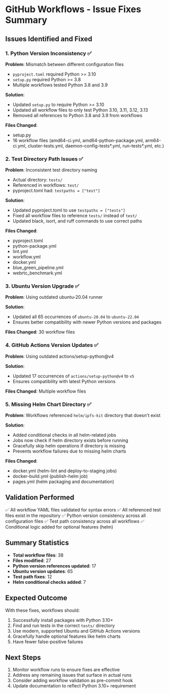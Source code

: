# GitHub Workflows - Issue Fixes Summary

## Issues Identified and Fixed

### 1. Python Version Inconsistency ✅
**Problem**: Mismatch between different configuration files
- `pyproject.toml` required Python >= 3.10
- `setup.py` required Python >= 3.8
- Multiple workflows tested Python 3.8 and 3.9

**Solution**: 
- Updated `setup.py` to require Python >= 3.10
- Updated all workflow files to only test Python 3.10, 3.11, 3.12, 3.13
- Removed all references to Python 3.8 and 3.9 from workflows

**Files Changed**: 
- setup.py
- 16 workflow files (amd64-ci.yml, amd64-python-package.yml, arm64-ci.yml, cluster-tests.yml, daemon-config-tests*.yml, run-tests*.yml, etc.)

### 2. Test Directory Path Issues ✅
**Problem**: Inconsistent test directory naming
- Actual directory: `tests/`
- Referenced in workflows: `test/`
- pyproject.toml had: `testpaths = ["test"]`

**Solution**:
- Updated pyproject.toml to use `testpaths = ["tests"]`
- Fixed all workflow files to reference `tests/` instead of `test/`
- Updated black, isort, and ruff commands to use correct paths

**Files Changed**:
- pyproject.toml
- python-package.yml
- lint.yml
- workflow.yml
- docker.yml
- blue_green_pipeline.yml
- webrtc_benchmark.yml

### 3. Ubuntu Version Upgrade ✅
**Problem**: Using outdated ubuntu-20.04 runner

**Solution**: 
- Updated all 65 occurrences of `ubuntu-20.04` to `ubuntu-22.04`
- Ensures better compatibility with newer Python versions and packages

**Files Changed**: 30 workflow files

### 4. GitHub Actions Version Updates ✅
**Problem**: Using outdated actions/setup-python@v4

**Solution**:
- Updated 17 occurrences of `actions/setup-python@v4` to `v5`
- Ensures compatibility with latest Python versions

**Files Changed**: Multiple workflow files

### 5. Missing Helm Chart Directory ✅
**Problem**: Workflows referenced `helm/ipfs-kit` directory that doesn't exist

**Solution**:
- Added conditional checks in all helm-related jobs
- Jobs now check if helm directory exists before running
- Gracefully skip helm operations if directory is missing
- Prevents workflow failures due to missing helm charts

**Files Changed**:
- docker.yml (helm-lint and deploy-to-staging jobs)
- docker-build.yml (publish-helm job)
- pages.yml (helm packaging and documentation)

## Validation Performed

✅ All workflow YAML files validated for syntax errors
✅ All referenced test files exist in the repository
✅ Python version consistency across all configuration files
✅ Test path consistency across all workflows
✅ Conditional logic added for optional features (helm)

## Summary Statistics

- **Total workflow files**: 38
- **Files modified**: 27
- **Python version references updated**: 17
- **Ubuntu version updates**: 65
- **Test path fixes**: 12
- **Helm conditional checks added**: 7

## Expected Outcome

With these fixes, workflows should:
1. Successfully install packages with Python 3.10+
2. Find and run tests in the correct `tests/` directory
3. Use modern, supported Ubuntu and GitHub Actions versions
4. Gracefully handle optional features like helm charts
5. Have fewer false-positive failures

## Next Steps

1. Monitor workflow runs to ensure fixes are effective
2. Address any remaining issues that surface in actual runs
3. Consider adding workflow validation as pre-commit hook
4. Update documentation to reflect Python 3.10+ requirement

